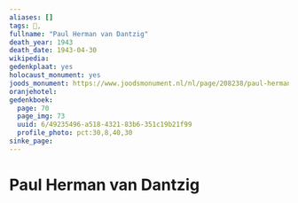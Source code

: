 ```yaml
---
aliases: []
tags: 👤, 
fullname: "Paul Herman van Dantzig"
death_year: 1943
death_date: 1943-04-30
wikipedia:
gedenkplaat: yes
holocaust_monument: yes
joods_monument: https://www.joodsmonument.nl/nl/page/208238/paul-herman-van-dantzig
oranjehotel:
gedenkboek:
  page: 70
  page_img: 73
  uuid: 6/49235496-a518-4321-83b6-351c19b21f99
  profile_photo: pct:30,8,40,30
sinke_page:
---
```


# Paul Herman van Dantzig
